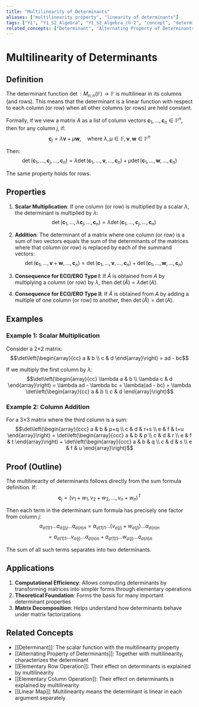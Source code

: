 ```yaml
---
title: "Multilinearity of Determinants"
aliases: ["multilinearity property", "linearity of determinants"]
tags: ["Y1", "Y1_S2_Algebra", "Y1_S2_Algebra_ch-2", "concept", "determinant", "property", "alternating-property", "elementary-row-operation", "elementary-column-operation", "linear-map", "linear-algebra", "matrix-theory"]
related_concepts: ["Determinant", "Alternating Property of Determinants", "Elementary Row Operation", "Elementary Column Operation", "Linear Map", "Field"]
---
```


# Multilinearity of Determinants

## Definition
The determinant function $\det: M_{n,n}(\mathbb{F}) \to \mathbb{F}$ is multilinear in its columns (and rows). This means that the determinant is a linear function with respect to each column (or row) when all other columns (or rows) are held constant.

Formally, if we view a matrix $A$ as a list of column vectors $\mathbf{c}_1, \ldots, \mathbf{c}_n \in \mathbb{F}^n$, then for any column $j$, if:
$$\mathbf{c}_j = \lambda \mathbf{v} + \mu \mathbf{w}, \quad \text{where } \lambda, \mu \in \mathbb{F}, \mathbf{v}, \mathbf{w} \in \mathbb{F}^n$$

Then:
$$\det(\mathbf{c}_1, \ldots, \mathbf{c}_j, \ldots, \mathbf{c}_n) = \lambda \det(\mathbf{c}_1, \ldots, \mathbf{v}, \ldots, \mathbf{c}_n) + \mu \det(\mathbf{c}_1, \ldots, \mathbf{w}, \ldots, \mathbf{c}_n)$$

The same property holds for rows.

## Properties
1. **Scalar Multiplication**: If one column (or row) is multiplied by a scalar $\lambda$, the determinant is multiplied by $\lambda$:
   $$\det(\mathbf{c}_1, \ldots, \lambda\mathbf{c}_j, \ldots, \mathbf{c}_n) = \lambda \det(\mathbf{c}_1, \ldots, \mathbf{c}_j, \ldots, \mathbf{c}_n)$$

2. **Addition**: The determinant of a matrix where one column (or row) is a sum of two vectors equals the sum of the determinants of the matrices where that column (or row) is replaced by each of the summand vectors:
   $$\det(\mathbf{c}_1, \ldots, \mathbf{v}+\mathbf{w}, \ldots, \mathbf{c}_n) = \det(\mathbf{c}_1, \ldots, \mathbf{v}, \ldots, \mathbf{c}_n) + \det(\mathbf{c}_1, \ldots, \mathbf{w}, \ldots, \mathbf{c}_n)$$

3. **Consequence for ECO/ERO Type I**: If $\hat{A}$ is obtained from $A$ by multiplying a column (or row) by $\lambda$, then $\det(\hat{A}) = \lambda \det(A)$.

4. **Consequence for ECO/ERO Type II**: If $\hat{A}$ is obtained from $A$ by adding a multiple of one column (or row) to another, then $\det(\hat{A}) = \det(A)$.

## Examples
### Example 1: Scalar Multiplication
Consider a 2×2 matrix:
$$\det\left(\begin{array}{cc}
a & b \\
c & d
\end{array}\right) = ad - bc$$

If we multiply the first column by $\lambda$:
$$\det\left(\begin{array}{cc}
\lambda a & b \\
\lambda c & d
\end{array}\right) = \lambda ad - \lambda bc = \lambda(ad - bc) = \lambda \det\left(\begin{array}{cc}
a & b \\
c & d
\end{array}\right)$$

### Example 2: Column Addition
For a 3×3 matrix where the third column is a sum:
$$\det\left(\begin{array}{ccc}
a & b & p+q \\
c & d & r+s \\
e & f & t+u
\end{array}\right) = \det\left(\begin{array}{ccc}
a & b & p \\
c & d & r \\
e & f & t
\end{array}\right) + \det\left(\begin{array}{ccc}
a & b & q \\
c & d & s \\
e & f & u
\end{array}\right)$$

## Proof (Outline)
The multilinearity of determinants follows directly from the sum formula definition. If:
$$\mathbf{c}_j = (v_1 + w_1, v_2 + w_2, \ldots, v_n + w_n)^T$$

Then each term in the determinant sum formula has precisely one factor from column $j$:
$$a_{\sigma(1)1} \ldots a_{\sigma(j)j} \ldots a_{\sigma(n)n} = a_{\sigma(1)1} \ldots (v_{\sigma(j)} + w_{\sigma(j)}) \ldots a_{\sigma(n)n}$$
$$= a_{\sigma(1)1} \ldots v_{\sigma(j)} \ldots a_{\sigma(n)n} + a_{\sigma(1)1} \ldots w_{\sigma(j)} \ldots a_{\sigma(n)n}$$

The sum of all such terms separates into two determinants.

## Applications
1. **Computational Efficiency**: Allows computing determinants by transforming matrices into simpler forms through elementary operations
2. **Theoretical Foundation**: Forms the basis for many important determinant properties
3. **Matrix Decomposition**: Helps understand how determinants behave under matrix factorizations

## Related Concepts
- [[Determinant]]: The scalar function with the multilinearity property
- [[Alternating Property of Determinants]]: Together with multilinearity, characterizes the determinant
- [[Elementary Row Operation]]: Their effect on determinants is explained by multilinearity
- [[Elementary Column Operation]]: Their effect on determinants is explained by multilinearity
- [[Linear Map]]: Multilinearity means the determinant is linear in each argument separately
